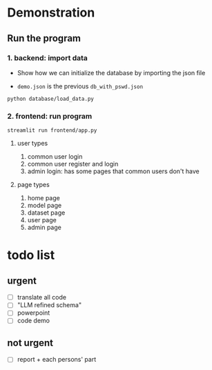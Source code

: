 # Demonstration

## Run the program

### 1. backend: import data

- Show how we can initialize the database by importing the json file

- `demo.json` is the previous `db_with_pswd.json`

```shell
python database/load_data.py
```

### 2. frontend: run program

```shell
streamlit run frontend/app.py
```

1. user types
   1. common user login
   2. common user register and login
   3. admin login: has some pages that common users don't have

2. page types
    1. home page
    2. model page
    3. dataset page
    4. user page
    5. admin page






# todo list

## urgent

- [ ] translate all code
- [ ] "LLM refined schema"
- [ ] powerpoint
- [ ] code demo

## not urgent

- [ ] report + each persons' part

